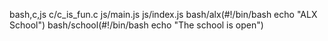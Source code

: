 bash,c,js
c/c_is_fun.c
js/main.js
js/index.js 
bash/alx(#!/bin/bash echo "ALX School")
bash/school(#!/bin/bash echo "The school is open")
